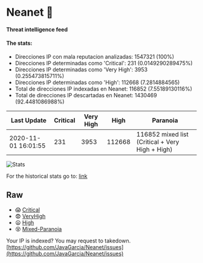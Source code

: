 # Neanet :hocho:
#### Threat intelligence feed
#### The stats:

- Direcciones IP con mala reputacion analizadas: 1547321 (100%)
- Direcciones IP determinadas como 'Critical':  231 (0.0149290289475%)
- Direcciones IP determinadas como 'Very High':  3953 (0.255473815711%)
- Direcciones IP determinadas como 'High':  112668 (7.2814884565)
- Total de direcciones IP indexadas en Neanet:  116852 (7.55189130116%)
- Total de direcciones IP descartadas en Neanet:  1430469 (92.4481086988%)

| Last Update | Critical | Very High | High | Paranoia |
| --- | --- | --- | --- | --- |
| 2020-11-01 16:01:55 | 231 | 3953 | 112668 | 116852 mixed list (Critical + Very High + High)|

![Stats](https://docs.google.com/spreadsheets/d/e/2PACX-1vSnaNMIXVabIpDJjufMlzH7poXnshF3mgd8Is1g9ytUEzVsP5my4Trn8f-xkoLLQ38xpL3HtmUexLo6/pubchart?oid=501124687&format=image)

For the historical stats go to: [link](/stats.csv)
## Raw
- :scream: [Critical](https://raw.githubusercontent.com/JavaGarcia/Neanet/master/blacklists/neanet_critical.txt)
- :fearful: [VeryHigh](https://raw.githubusercontent.com/JavaGarcia/Neanet/master/blacklists/neanet_veryHigh.txtt)
- :frowning: [High](https://raw.githubusercontent.com/JavaGarcia/Neanet/master/blacklists/neanet_high.txt)
- :dizzy_face: [Mixed-Paranoia](https://raw.githubusercontent.com/JavaGarcia/Neanet/master/blacklists/neanet_all.txt)


Your IP is indexed? You may request to takedown. [https://github.com/JavaGarcia/Neanet/issues](https://github.com/JavaGarcia/Neanet/issues)




































































































































































































































































































































































































































































































































































































































































































































































































































































































































































































































































































































































































































































































































































































































































































































































































































































































































































































































































































